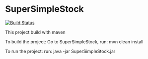 # SuperSimpleStock

[![Build Status](https://travis-ci.org/idahjli/my-mytask.svg?branch=master)](https://travis-ci.org/idahjli/my-mytask) 

This project build with maven

To build the project:
    Go to SuperSimpleStock, run: mvn clean install
    
    
To run the project: 
        run: java -jar SuperSimpleStock.jar
    
    
